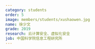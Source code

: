 ```yaml
---
category: students
order: 5
image: members/students/xushaowen.jpg
name: 徐少文
grade: 2019
research: 云计算安全、虚拟化安全
job: 中国科学院信息工程研究所
---
```

